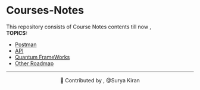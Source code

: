 # Courses-Notes

This repository consists of Course Notes contents till now , 
<br>
<b>TOPICS:</b>
* [Postman](https://github.com/Surya-827/Courses-Notes/tree/master/Postman)
* [API](https://github.com/Surya-827/Courses-Notes/tree/master/API%20Documentation)
* [Quantum FrameWorks](https://github.com/Surya-827/Courses-Notes/tree/master/Quantum-Starter-Kit)
* [Other Roadmap](https://roadmap.sh/python)

---------------------------------------------------------------------------------------------------------------------------------------------
<p> 
  <p align="center">🔑 Contributed by , @Surya Kiran</p>
</p>

